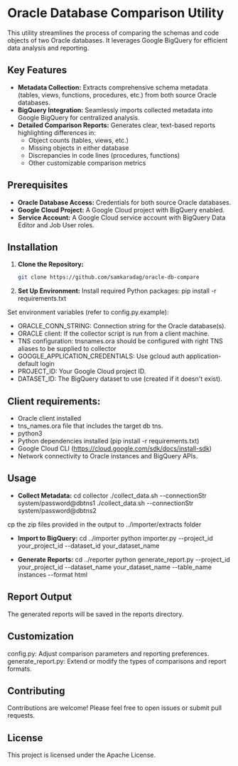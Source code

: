 # Oracle Database Comparison Utility

This utility streamlines the process of comparing the schemas and code objects of two Oracle databases. It leverages Google BigQuery for efficient data analysis and reporting.

## Key Features

* **Metadata Collection:**  Extracts comprehensive schema metadata (tables, views, functions, procedures, etc.) from both source Oracle databases.
* **BigQuery Integration:** Seamlessly imports collected metadata into Google BigQuery for centralized analysis.
* **Detailed Comparison Reports:** Generates clear, text-based reports highlighting differences in:
    * Object counts (tables, views, etc.)
    * Missing objects in either database
    * Discrepancies in code lines (procedures, functions)
    * Other customizable comparison metrics

## Prerequisites

* **Oracle Database Access:** Credentials for both source Oracle databases.
* **Google Cloud Project:**  A Google Cloud project with BigQuery enabled.
* **Service Account:** A Google Cloud service account with BigQuery Data Editor and Job User roles.

## Installation

1. **Clone the Repository:**
   ```bash
   git clone https://github.com/samkaradag/oracle-db-compare

2. **Set Up Environment:**
Install required Python packages:
pip install -r requirements.txt

Set environment variables (refer to config.py.example):
* ORACLE_CONN_STRING: Connection string for the Oracle database(s).
* ORACLE client: If the collector script is run from a client machine.
* TNS configuration: tnsnames.ora should be configured with right TNS aliases to be supplied to collector
* GOOGLE_APPLICATION_CREDENTIALS: Use gcloud auth application-default login
* PROJECT_ID: Your Google Cloud project ID.
* DATASET_ID: The BigQuery dataset to use (created if it doesn't exist).

## Client requirements:

* Oracle client installed
* tns_names.ora file that includes the target db tns.
* python3
* Python dependencies installed (pip install -r requirements.txt)
* Google Cloud CLI (https://cloud.google.com/sdk/docs/install-sdk)
* Network connectivity to Oracle instances and BigQuery APIs.

## Usage
* **Collect Metadata:**
cd collector
./collect_data.sh --connectionStr system/password@dbtns1
./collect_data.sh --connectionStr system/password@dbtns2

cp the zip files provided in the output to ../importer/extracts folder
* **Import to BigQuery:**
cd ../importer
python importer.py --project_id your_project_id --dataset_id your_dataset_name 

* **Generate Reports:**
cd ../reporter
python generate_report.py --project_id your_project_id --dataset_name your_dataset_name --table_name instances --format html

## Report Output
The generated reports will be saved in the reports directory.

## Customization
config.py: Adjust comparison parameters and reporting preferences.
generate_report.py: Extend or modify the types of comparisons and report formats.

## Contributing
Contributions are welcome! Please feel free to open issues or submit pull requests.

## License
This project is licensed under the Apache License.


